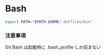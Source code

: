 
# Bash


```bash
export PATH="$PATH:$HOME/.dotfiles/bin"
```

### 注意事項

Git Bash は起動時に .bash_profile しか読まない
